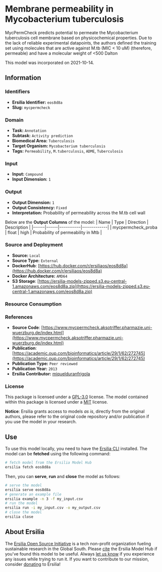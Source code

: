 # Membrane permeability in Mycobacterium tuberculosis

MycPermCheck predicts potential to permeate the Mycobacterium tuberculosis cell membrane based on physicochemical properties.
Due to the lack of reliable experimental datapoints, the authors defined the training set using molecules that are active against M.tb (MIC < 10 uM) (therefore, permeable) and have a molecular weight of <500 Dalton

This model was incorporated on 2021-10-14.

## Information
### Identifiers
- **Ersilia Identifier:** `eos8d8a`
- **Slug:** `mycpermcheck`

### Domain
- **Task:** `Annotation`
- **Subtask:** `Activity prediction`
- **Biomedical Area:** `Tuberculosis`
- **Target Organism:** `Mycobacterium tuberculosis`
- **Tags:** `Permeability`, `M.tuberculosis`, `ADME`, `Tuberculosis`

### Input
- **Input:** `Compound`
- **Input Dimension:** `1`

### Output
- **Output Dimension:** `1`
- **Output Consistency:** `Fixed`
- **Interpretation:** Probability of permeability across the M.tb cell wall

Below are the **Output Columns** of the model:
| Name | Type | Direction | Description |
|------|------|-----------|-------------|
| mycpermcheck_proba | float | high | Probability of permeability in Mtb |


### Source and Deployment
- **Source:** `Local`
- **Source Type:** `External`
- **DockerHub**: [https://hub.docker.com/r/ersiliaos/eos8d8a](https://hub.docker.com/r/ersiliaos/eos8d8a)
- **Docker Architecture:** `AMD64`
- **S3 Storage**: [https://ersilia-models-zipped.s3.eu-central-1.amazonaws.com/eos8d8a.zip](https://ersilia-models-zipped.s3.eu-central-1.amazonaws.com/eos8d8a.zip)

### Resource Consumption


### References
- **Source Code**: [https://www.mycpermcheck.aksotriffer.pharmazie.uni-wuerzburg.de/index.html](https://www.mycpermcheck.aksotriffer.pharmazie.uni-wuerzburg.de/index.html)
- **Publication**: [https://academic.oup.com/bioinformatics/article/29/1/62/272745](https://academic.oup.com/bioinformatics/article/29/1/62/272745)
- **Publication Type:** `Peer reviewed`
- **Publication Year:** `2013`
- **Ersilia Contributor:** [miquelduranfrigola](https://github.com/miquelduranfrigola)

### License
This package is licensed under a [GPL-3.0](https://github.com/ersilia-os/ersilia/blob/master/LICENSE) license. The model contained within this package is licensed under a [MIT](LICENSE) license.

**Notice**: Ersilia grants access to models _as is_, directly from the original authors, please refer to the original code repository and/or publication if you use the model in your research.


## Use
To use this model locally, you need to have the [Ersilia CLI](https://github.com/ersilia-os/ersilia) installed.
The model can be **fetched** using the following command:
```bash
# fetch model from the Ersilia Model Hub
ersilia fetch eos8d8a
```
Then, you can **serve**, **run** and **close** the model as follows:
```bash
# serve the model
ersilia serve eos8d8a
# generate an example file
ersilia example -n 3 -f my_input.csv
# run the model
ersilia run -i my_input.csv -o my_output.csv
# close the model
ersilia close
```

## About Ersilia
The [Ersilia Open Source Initiative](https://ersilia.io) is a tech non-profit organization fueling sustainable research in the Global South.
Please [cite](https://github.com/ersilia-os/ersilia/blob/master/CITATION.cff) the Ersilia Model Hub if you've found this model to be useful. Always [let us know](https://github.com/ersilia-os/ersilia/issues) if you experience any issues while trying to run it.
If you want to contribute to our mission, consider [donating](https://www.ersilia.io/donate) to Ersilia!
